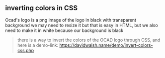 ## inverting colors in CSS

Ocad's logo is a png image of the logo in black with transparent background
we may need to resize it but that is easy in HTML, but we also need to make it in white because our background is black
> there is a way to invert the colors of the OCAD logo through CSS, and here is a demo-link:
https://davidwalsh.name/demo/invert-colors-css.php
